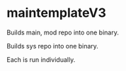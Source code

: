 # maintemplateV3

Builds main, mod repo into one binary.

Builds sys repo into one binary.

Each is run individually.

